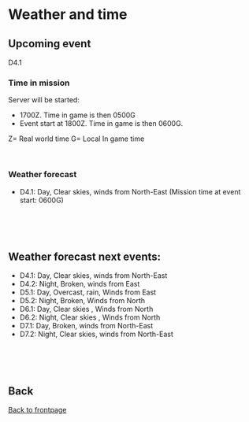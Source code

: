 # Weather and time

## Upcoming event
D4.1

### Time in mission
Server will be started:
- 1700Z. Time in game is then 0500G
- Event start at 1800Z. Time in game is then 0600G.

Z= Real world time
G= Local In game time

<br>

### Weather forecast
- D4.1: Day, Clear skies, winds from North-East (Mission time at event start: 0600G)

<br>
<br>
<br>


## Weather forecast next events:
- D4.1: Day, Clear skies, winds from North-East 
- D4.2: Night, Broken, winds from East 
- D5.1: Day, Overcast, rain, Winds from East
- D5.2: Night, Broken, Winds from North
- D6.1: Day, Clear skies , Winds from North
- D6.2: Night, Clear skies , Winds from North
- D7.1: Day, Broken, winds from North-East
- D7.2: Night, Clear skies, winds from North-East

<br>
<br>
<br>



## Back
[Back to frontpage](https://132nd-vwing.github.io/OPAR-Brief/)
